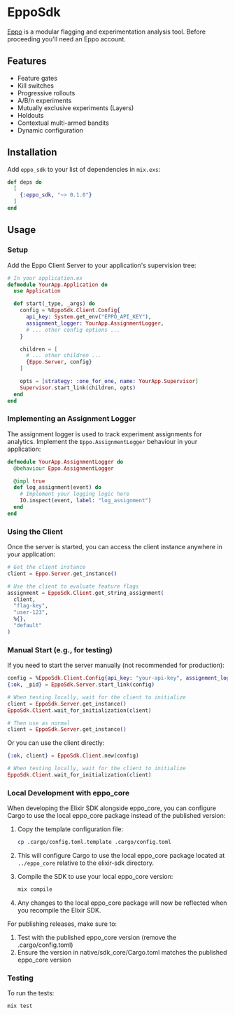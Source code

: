 # EppoSdk

[Eppo](https://www.geteppo.com/) is a modular flagging and experimentation analysis tool.
Before proceeding you'll need an Eppo account.

## Features

- Feature gates
- Kill switches
- Progressive rollouts
- A/B/n experiments
- Mutually exclusive experiments (Layers)
- Holdouts
- Contextual multi-armed bandits
- Dynamic configuration

## Installation

Add `eppo_sdk` to your list of dependencies in `mix.exs`:

```elixir
def deps do
  [
    {:eppo_sdk, "~> 0.1.0"}
  ]
end
```

## Usage

### Setup
Add the Eppo Client Server to your application's supervision tree:

```elixir
# In your application.ex
defmodule YourApp.Application do
  use Application

  def start(_type, _args) do
    config = %EppoSdk.Client.Config{
      api_key: System.get_env("EPPO_API_KEY"),
      assignment_logger: YourApp.AssignmentLogger,
      # ... other config options ...
    }

    children = [
      # ... other children ...
      {Eppo.Server, config}
    ]

    opts = [strategy: :one_for_one, name: YourApp.Supervisor]
    Supervisor.start_link(children, opts)
  end
end
```

### Implementing an Assignment Logger

The assignment logger is used to track experiment assignments for analytics. Implement the `Eppo.AssignmentLogger` behaviour in your application:

```elixir
defmodule YourApp.AssignmentLogger do
  @behaviour Eppo.AssignmentLogger

  @impl true
  def log_assignment(event) do
    # Implement your logging logic here
    IO.inspect(event, label: "log_assignment")
  end
end
```

### Using the Client
Once the server is started, you can access the client instance anywhere in your application:

```elixir
# Get the client instance
client = Eppo.Server.get_instance()

# Use the client to evaluate feature flags
assignment = EppoSdk.Client.get_string_assignment(
  client,
  "flag-key",
  "user-123",
  %{},
  "default"
)
```

### Manual Start (e.g., for testing)
If you need to start the server manually (not recommended for production):

```elixir
config = %EppoSdk.Client.Config{api_key: "your-api-key", assignment_logger: YourApp.AssignmentLogger}
{:ok, _pid} = EppoSdk.Server.start_link(config)

# When testing locally, wait for the client to initialize
client = EppoSdk.Server.get_instance()
EppoSdk.Client.wait_for_initialization(client)

# Then use as normal
client = EppoSdk.Server.get_instance()
```

Or you can use the client directly:
```elixir
{:ok, client} = EppoSdk.Client.new(config)

# When testing locally, wait for the client to initialize
EppoSdk.Client.wait_for_initialization(client)
```



### Local Development with eppo_core

When developing the Elixir SDK alongside eppo_core, you can configure Cargo to use the local eppo_core package instead of the published version:

1. Copy the template configuration file:
   ```bash
   cp .cargo/config.toml.template .cargo/config.toml
   ```

2. This will configure Cargo to use the local eppo_core package located at `../eppo_core` relative to the elixir-sdk directory.

3. Compile the SDK to use your local eppo_core version:
   ```bash
   mix compile
   ```

4. Any changes to the local eppo_core package will now be reflected when you recompile the Elixir SDK.

For publishing releases, make sure to:
1. Test with the published eppo_core version (remove the .cargo/config.toml)
2. Ensure the version in native/sdk_core/Cargo.toml matches the published eppo_core version

### Testing

To run the tests:
```bash
mix test
```

